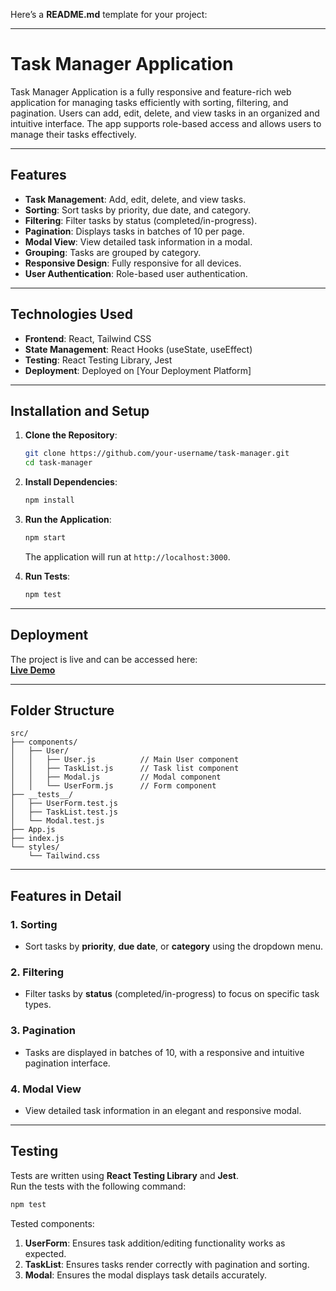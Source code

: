 Here’s a **README.md** template for your project:

---

# Task Manager Application

Task Manager Application is a fully responsive and feature-rich web application for managing tasks efficiently with sorting, filtering, and pagination. Users can add, edit, delete, and view tasks in an organized and intuitive interface. The app supports role-based access and allows users to manage their tasks effectively.

---

## Features

- **Task Management**: Add, edit, delete, and view tasks.
- **Sorting**: Sort tasks by priority, due date, and category.
- **Filtering**: Filter tasks by status (completed/in-progress).
- **Pagination**: Displays tasks in batches of 10 per page.
- **Modal View**: View detailed task information in a modal.
- **Grouping**: Tasks are grouped by category.
- **Responsive Design**: Fully responsive for all devices.
- **User Authentication**: Role-based user authentication.

---

## Technologies Used

- **Frontend**: React, Tailwind CSS
- **State Management**: React Hooks (useState, useEffect)
- **Testing**: React Testing Library, Jest
- **Deployment**: Deployed on [Your Deployment Platform]

---

## Installation and Setup

1. **Clone the Repository**:
   ```bash
   git clone https://github.com/your-username/task-manager.git
   cd task-manager
   ```

2. **Install Dependencies**:
   ```bash
   npm install
   ```

3. **Run the Application**:
   ```bash
   npm start
   ```
   The application will run at `http://localhost:3000`.

4. **Run Tests**:
   ```bash
   npm test
   ```

---

## Deployment

The project is live and can be accessed here:  
[**Live Demo**](https://your-deployment-link.com)

---

## Folder Structure

```
src/
├── components/
│   ├── User/
│   │   ├── User.js          // Main User component
│   │   ├── TaskList.js      // Task list component
│   │   ├── Modal.js         // Modal component
│   │   └── UserForm.js      // Form component
├── __tests__/
│   ├── UserForm.test.js
│   ├── TaskList.test.js
│   └── Modal.test.js
├── App.js
├── index.js
└── styles/
    └── Tailwind.css
```

---

## Features in Detail

### 1. Sorting
- Sort tasks by **priority**, **due date**, or **category** using the dropdown menu.

### 2. Filtering
- Filter tasks by **status** (completed/in-progress) to focus on specific task types.

### 3. Pagination
- Tasks are displayed in batches of 10, with a responsive and intuitive pagination interface.

### 4. Modal View
- View detailed task information in an elegant and responsive modal.

---

## Testing

Tests are written using **React Testing Library** and **Jest**.  
Run the tests with the following command:
```bash
npm test
```

Tested components:
1. **UserForm**: Ensures task addition/editing functionality works as expected.
2. **TaskList**: Ensures tasks render correctly with pagination and sorting.
3. **Modal**: Ensures the modal displays task details accurately.

